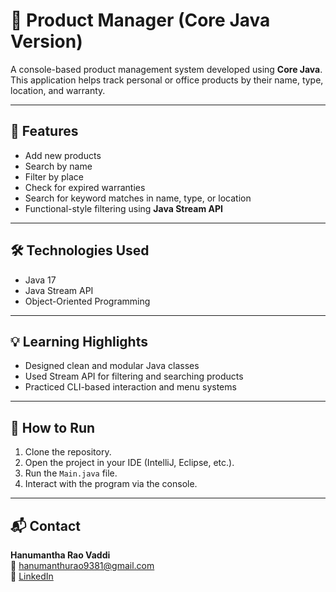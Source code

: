 # 🧾 Product Manager (Core Java Version)

A console-based product management system developed using **Core Java**. This application helps track personal or office products by their name, type, location, and warranty.

---

## 🚀 Features

- Add new products
- Search by name
- Filter by place
- Check for expired warranties
- Search for keyword matches in name, type, or location
- Functional-style filtering using **Java Stream API**

---

## 🛠️ Technologies Used

- Java 17
- Java Stream API
- Object-Oriented Programming

---

## 💡 Learning Highlights

- Designed clean and modular Java classes
- Used Stream API for filtering and searching products
- Practiced CLI-based interaction and menu systems

---

## 📂 How to Run

1. Clone the repository.
2. Open the project in your IDE (IntelliJ, Eclipse, etc.).
3. Run the `Main.java` file.
4. Interact with the program via the console.

---

## 📬 Contact

**Hanumantha Rao Vaddi**  
📧 hanumanthurao9381@gmail.com  
🔗 [LinkedIn](https://www.linkedin.com/in/hanumantharaovaddi9381/)
